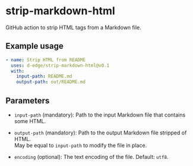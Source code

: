 # strip-markdown-html

GitHub action to strip HTML tags from a Markdown file.

## Example usage

```yaml
- name: Strip HTML from README
  uses: d-edge/strip-markdown-html@v0.1
  with:
    input-path: README.md
    output-path: out/README.md
```

## Parameters

* `input-path` (mandatory): Path to the input Markdown file that contains some HTML.

* `output-path` (mandatory): Path to the output Markdown file stripped of HTML.  
    May be equal to `input-path` to modify the file in place.

* `encoding` (optional): The text encoding of the file. Default: `utf8`.
